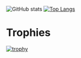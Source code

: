 ![GitHub stats](https://github-readme-stats.vercel.app/api?username=anmatngu&show_icons=true&theme=radical)
[![Top Langs](https://github-readme-stats.vercel.app/api/top-langs/?username=anmatngu&layout=donut&theme=radical)](https://github.com/anmatngu/github-readme-stats)
# Trophies
[![trophy](https://github-profile-trophy.vercel.app/?username=anmatngu)](https://github.com/anmatngu/github-profile-trophy)
<!--
**anmatngu/anmatngu** is a ✨ _special_ ✨ repository because its `README.md` (this file) appears on your GitHub profile.

Here are some ideas to get you started:

- 🔭 I’m currently working on ...
- 🌱 I’m currently learning ...
- 👯 I’m looking to collaborate on ...
- 🤔 I’m looking for help with ...
- 💬 Ask me about ...
- 📫 How to reach me: ...
- 😄 Pronouns: ...
- ⚡ Fun fact: ...
-->
